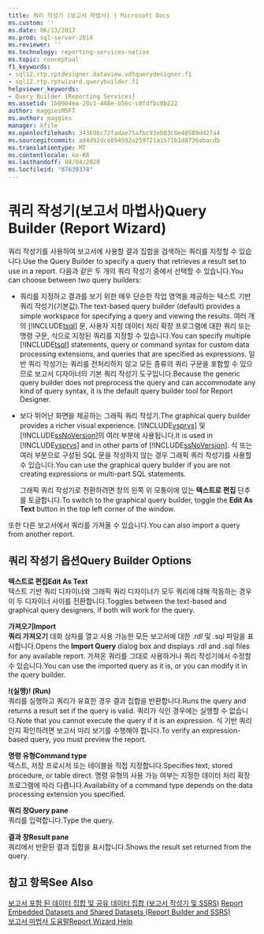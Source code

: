 ```yaml
---
title: 쿼리 작성기 (보고서 마법사) | Microsoft Docs
ms.custom: ''
ms.date: 06/13/2017
ms.prod: sql-server-2014
ms.reviewer: ''
ms.technology: reporting-services-native
ms.topic: conceptual
f1_keywords:
- sql12.rtp.rptdesigner.dataview.vdtquerydesigner.f1
- sql12.rtp.rptwizard.querybuilder.f1
helpviewer_keywords:
- Query Builder [Reporting Services]
ms.assetid: 1b0904ea-28c1-448e-b56c-c0fdfbc8b222
author: maggiesMSFT
ms.author: maggies
manager: kfile
ms.openlocfilehash: 34369bc72fadae75afbc93eb03c0e40509dd27a4
ms.sourcegitcommit: ad4d92dce894592a259721a1571b1d8736abacdb
ms.translationtype: MT
ms.contentlocale: ko-KR
ms.lasthandoff: 08/04/2020
ms.locfileid: "87639378"
---
```

# <a name="query-builder-report-wizard"></a><span data-ttu-id="2a3ef-102">쿼리 작성기(보고서 마법사)</span><span class="sxs-lookup"><span data-stu-id="2a3ef-102">Query Builder (Report Wizard)</span></span>
  <span data-ttu-id="2a3ef-103">쿼리 작성기를 사용하여 보고서에 사용할 결과 집합을 검색하는 쿼리를 지정할 수 있습니다.</span><span class="sxs-lookup"><span data-stu-id="2a3ef-103">Use the Query Builder to specify a query that retrieves a result set to use in a report.</span></span> <span data-ttu-id="2a3ef-104">다음과 같은 두 개의 쿼리 작성기 중에서 선택할 수 있습니다.</span><span class="sxs-lookup"><span data-stu-id="2a3ef-104">You can choose between two query builders:</span></span>  
  
-   <span data-ttu-id="2a3ef-105">쿼리를 지정하고 결과를 보기 위한 매우 단순한 작업 영역을 제공하는 텍스트 기반 쿼리 작성기(기본값).</span><span class="sxs-lookup"><span data-stu-id="2a3ef-105">The text-based query builder (default) provides a simple workspace for specifying a query and viewing the results.</span></span> <span data-ttu-id="2a3ef-106">여러 개의 [!INCLUDE[tsql](../includes/tsql-md.md)] 문, 사용자 지정 데이터 처리 확장 프로그램에 대한 쿼리 또는 명령 구문, 식으로 지정된 쿼리를 지정할 수 있습니다.</span><span class="sxs-lookup"><span data-stu-id="2a3ef-106">You can specify multiple [!INCLUDE[tsql](../includes/tsql-md.md)] statements, query or command syntax for custom data processing extensions, and queries that are specified as expressions.</span></span> <span data-ttu-id="2a3ef-107">일반 쿼리 작성기는 쿼리를 전처리하지 않고 모든 종류의 쿼리 구문을 포함할 수 있으므로 보고서 디자이너의 기본 쿼리 작성기 도구입니다.</span><span class="sxs-lookup"><span data-stu-id="2a3ef-107">Because the generic query builder does not preprocess the query and can accommodate any kind of query syntax, it is the default query builder tool for Report Designer.</span></span>  
  
-   <span data-ttu-id="2a3ef-108">보다 뛰어난 화면을 제공하는 그래픽 쿼리 작성기.</span><span class="sxs-lookup"><span data-stu-id="2a3ef-108">The graphical query builder provides a richer visual experience.</span></span> <span data-ttu-id="2a3ef-109">[!INCLUDE[vsprvs](../includes/vsprvs-md.md)] 및 [!INCLUDE[ssNoVersion](../includes/ssnoversion-md.md)]의 여러 부분에 사용됩니다.</span><span class="sxs-lookup"><span data-stu-id="2a3ef-109">It is used in [!INCLUDE[vsprvs](../includes/vsprvs-md.md)] and in other parts of [!INCLUDE[ssNoVersion](../includes/ssnoversion-md.md)].</span></span> <span data-ttu-id="2a3ef-110">식 또는 여러 부분으로 구성된 SQL 문을 작성하지 않는 경우 그래픽 쿼리 작성기를 사용할 수 있습니다.</span><span class="sxs-lookup"><span data-stu-id="2a3ef-110">You can use the graphical query builder if you are not creating expressions or multi-part SQL statements.</span></span>  
  
     <span data-ttu-id="2a3ef-111">그래픽 쿼리 작성기로 전환하려면 창의 왼쪽 위 모퉁이에 있는 **텍스트로 편집** 단추를 토글합니다.</span><span class="sxs-lookup"><span data-stu-id="2a3ef-111">To switch to the graphical query builder, toggle the **Edit As Text** button in the top left corner of the window.</span></span>  
  
 <span data-ttu-id="2a3ef-112">또한 다른 보고서에서 쿼리를 가져올 수 있습니다.</span><span class="sxs-lookup"><span data-stu-id="2a3ef-112">You can also import a query from another report.</span></span>  
  
## <a name="query-builder-options"></a><span data-ttu-id="2a3ef-113">쿼리 작성기 옵션</span><span class="sxs-lookup"><span data-stu-id="2a3ef-113">Query Builder Options</span></span>  
 <span data-ttu-id="2a3ef-114">**텍스트로 편집**</span><span class="sxs-lookup"><span data-stu-id="2a3ef-114">**Edit As Text**</span></span>  
 <span data-ttu-id="2a3ef-115">텍스트 기반 쿼리 디자이너와 그래픽 쿼리 디자이너가 모두 쿼리에 대해 작동하는 경우 이 두 디자이너 사이를 전환합니다.</span><span class="sxs-lookup"><span data-stu-id="2a3ef-115">Toggles between the text-based and graphical query designers, if both will work for the query.</span></span>  
  
 <span data-ttu-id="2a3ef-116">**가져오기**</span><span class="sxs-lookup"><span data-stu-id="2a3ef-116">**Import**</span></span>  
 <span data-ttu-id="2a3ef-117">**쿼리 가져오기** 대화 상자를 열고 사용 가능한 모든 보고서에 대한 .rdl 및 .sql 파일을 표시합니다.</span><span class="sxs-lookup"><span data-stu-id="2a3ef-117">Opens the **Import Query** dialog box and displays .rdl and .sql files for any available report.</span></span> <span data-ttu-id="2a3ef-118">가져온 쿼리를 그대로 사용하거나 쿼리 작성기에서 수정할 수 있습니다.</span><span class="sxs-lookup"><span data-stu-id="2a3ef-118">You can use the imported query as it is, or you can modify it in the query builder.</span></span>  
  
 <span data-ttu-id="2a3ef-119">**!(실행)**</span><span class="sxs-lookup"><span data-stu-id="2a3ef-119">**! (Run)**</span></span>  
 <span data-ttu-id="2a3ef-120">쿼리를 실행하고 쿼리가 유효한 경우 결과 집합을 반환합니다.</span><span class="sxs-lookup"><span data-stu-id="2a3ef-120">Runs the query and returns a result set if the query is valid.</span></span> <span data-ttu-id="2a3ef-121">쿼리가 식인 경우에는 실행할 수 없습니다.</span><span class="sxs-lookup"><span data-stu-id="2a3ef-121">Note that you cannot execute the query if it is an expression.</span></span> <span data-ttu-id="2a3ef-122">식 기반 쿼리인지 확인하려면 보고서 미리 보기를 수행해야 합니다.</span><span class="sxs-lookup"><span data-stu-id="2a3ef-122">To verify an expression-based query, you must preview the report.</span></span>  
  
 <span data-ttu-id="2a3ef-123">**명령 유형**</span><span class="sxs-lookup"><span data-stu-id="2a3ef-123">**Command type**</span></span>  
 <span data-ttu-id="2a3ef-124">텍스트, 저장 프로시저 또는 테이블을 직접 지정합니다.</span><span class="sxs-lookup"><span data-stu-id="2a3ef-124">Specifies text, stored procedure, or table direct.</span></span> <span data-ttu-id="2a3ef-125">명령 유형의 사용 가능 여부는 지정한 데이터 처리 확장 프로그램에 따라 다릅니다.</span><span class="sxs-lookup"><span data-stu-id="2a3ef-125">Availability of a command type depends on the data processing extension you specified.</span></span>  
  
 <span data-ttu-id="2a3ef-126">**쿼리 창**</span><span class="sxs-lookup"><span data-stu-id="2a3ef-126">**Query pane**</span></span>  
 <span data-ttu-id="2a3ef-127">쿼리를 입력합니다.</span><span class="sxs-lookup"><span data-stu-id="2a3ef-127">Type the query.</span></span>  
  
 <span data-ttu-id="2a3ef-128">**결과 창**</span><span class="sxs-lookup"><span data-stu-id="2a3ef-128">**Result pane**</span></span>  
 <span data-ttu-id="2a3ef-129">쿼리에서 반환된 결과 집합을 표시합니다.</span><span class="sxs-lookup"><span data-stu-id="2a3ef-129">Shows the result set returned from the query.</span></span>  
  
## <a name="see-also"></a><span data-ttu-id="2a3ef-130">참고 항목</span><span class="sxs-lookup"><span data-stu-id="2a3ef-130">See Also</span></span>  
 <span data-ttu-id="2a3ef-131">[보고서 포함 된 데이터 집합 및 공유 데이터 집합 &#40;보고서 작성기 및 SSRS&#41;](report-data/report-embedded-datasets-and-shared-datasets-report-builder-and-ssrs.md) </span><span class="sxs-lookup"><span data-stu-id="2a3ef-131">[Report Embedded Datasets and Shared Datasets &#40;Report Builder and SSRS&#41;](report-data/report-embedded-datasets-and-shared-datasets-report-builder-and-ssrs.md) </span></span>  
 [<span data-ttu-id="2a3ef-132">보고서 마법사 도움말</span><span class="sxs-lookup"><span data-stu-id="2a3ef-132">Report Wizard Help</span></span>](../../2014/reporting-services/report-wizard-help.md)  
  
  
